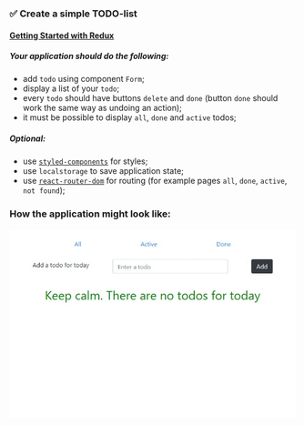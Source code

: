### ✅ Create a simple  **TODO**-list

#### [Getting Started with Redux](https://egghead.io/courses/getting-started-with-redux)

   ##### Your application should do the following: 
   * add `todo` using component `Form`;
   * display a list of your `todo`;
   * every `todo` should have buttons `delete` and `done` (button `done` should work the same way as undoing an action);  
   * it must be possible to display `all`, `done` and `active` todos;

   ##### Optional:
   * use [`styled-components`](https://www.styled-components.com/) for styles;
   * use `localstorage` to save application state;
   * use [`react-router-dom`](https://reacttraining.com/react-router/web/guides/philosophy) for routing (for example pages `all`, `done`, `active`, `not found`);

### How the application might look like:

<img src="./assets/example-todo-list.gif">
